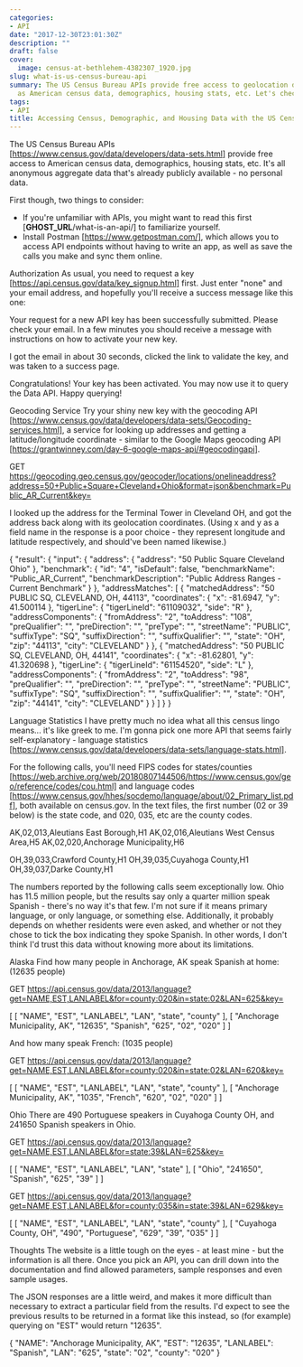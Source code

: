 ```yaml
---
categories:
- API
date: "2017-12-30T23:01:30Z"
description: ""
draft: false
cover:
  image: census-at-bethlehem-4382307_1920.jpg
slug: what-is-us-census-bureau-api
summary: The US Census Bureau APIs provide free access to geolocation data, as well
  as American census data, demographics, housing stats, etc. Let's check them out!
tags:
- API
title: Accessing Census, Demographic, and Housing Data with the US Census Bureau API
---
```



The US Census Bureau APIs
[https://www.census.gov/data/developers/data-sets.html] provide free access to
American census data, demographics, housing stats, etc. It's all anonymous
aggregate data that's already publicly available - no personal data.

First though, two things to consider:

 * If you're unfamiliar with APIs, you might want to read this first
   [__GHOST_URL__/what-is-an-api/] to familiarize yourself.
 * Install Postman [https://www.getpostman.com/], which allows you to access API
   endpoints without having to write an app, as well as save the calls you make
   and sync them online.

Authorization
As usual, you need to request a key
[https://api.census.gov/data/key_signup.html] first. Just enter "none" and your
email address, and hopefully you'll receive a success message like this one:

Your request for a new API key has been successfully submitted. Please check
your email. In a few minutes you should receive a message with instructions on
how to activate your new key.

I got the email in about 30 seconds, clicked the link to validate the key, and
was taken to a success page.

Congratulations! Your key has been activated. You may now use it to query the
Data API. Happy querying!

Geocoding Service
Try your shiny new key with the geocoding API
[https://www.census.gov/data/developers/data-sets/Geocoding-services.html], a
service for looking up addresses and getting a latitude/longitude coordinate -
similar to the Google Maps geocoding API
[https://grantwinney.com/day-6-google-maps-api/#geocodingapi].

GET https://geocoding.geo.census.gov/geocoder/locations/onelineaddress?address=50+Public+Square+Cleveland+Ohio&format=json&benchmark=Public_AR_Current&key=<your-key>

I looked up the address for the Terminal Tower in Cleveland OH, and got the
address back along with its geolocation coordinates. (Using x and y as a field
name in the response is a poor choice - they represent longitude and latitude
respectively, and should've been named likewise.)

{
    "result": {
        "input": {
            "address": {
                "address": "50 Public Square Cleveland Ohio"
            },
            "benchmark": {
                "id": "4",
                "isDefault": false,
                "benchmarkName": "Public_AR_Current",
                "benchmarkDescription": "Public Address Ranges - Current Benchmark"
            }
        },
        "addressMatches": [
            {
                "matchedAddress": "50 PUBLIC SQ, CLEVELAND, OH, 44113",
                "coordinates": {
                    "x": -81.6947,
                    "y": 41.500114
                },
                "tigerLine": {
                    "tigerLineId": "61109032",
                    "side": "R"
                },
                "addressComponents": {
                    "fromAddress": "2",
                    "toAddress": "108",
                    "preQualifier": "",
                    "preDirection": "",
                    "preType": "",
                    "streetName": "PUBLIC",
                    "suffixType": "SQ",
                    "suffixDirection": "",
                    "suffixQualifier": "",
                    "state": "OH",
                    "zip": "44113",
                    "city": "CLEVELAND"
                }
            },
            {
                "matchedAddress": "50 PUBLIC SQ, CLEVELAND, OH, 44141",
                "coordinates": {
                    "x": -81.62801,
                    "y": 41.320698
                },
                "tigerLine": {
                    "tigerLineId": "61154520",
                    "side": "L"
                },
                "addressComponents": {
                    "fromAddress": "2",
                    "toAddress": "98",
                    "preQualifier": "",
                    "preDirection": "",
                    "preType": "",
                    "streetName": "PUBLIC",
                    "suffixType": "SQ",
                    "suffixDirection": "",
                    "suffixQualifier": "",
                    "state": "OH",
                    "zip": "44141",
                    "city": "CLEVELAND"
                }
            }
        ]
    }
}

Language Statistics
I have pretty much no idea what all this census lingo means... it's like greek
to me. I'm gonna pick one more API that seems fairly self-explanatory - 
language
statistics
[https://www.census.gov/data/developers/data-sets/language-stats.html].

For the following calls, you'll need FIPS codes for states/counties
[https://web.archive.org/web/20180807144506/https://www.census.gov/geo/reference/codes/cou.html] 
and language codes
[https://www.census.gov/hhes/socdemo/language/about/02_Primary_list.pdf], both
available on census.gov. In the text files, the first number (02 or 39 below) is
the state code, and 020, 035, etc are the county codes.

AK,02,013,Aleutians East Borough,H1
AK,02,016,Aleutians West Census Area,H5
AK,02,020,Anchorage Municipality,H6

OH,39,033,Crawford County,H1
OH,39,035,Cuyahoga County,H1
OH,39,037,Darke County,H1

The numbers reported by the following calls seem exceptionally low. Ohio has
11.5 million people, but the results say only a quarter million speak Spanish -
there's no way it's that few. I'm not sure if it means primary language, or only
language, or something else. Additionally, it probably depends on whether
residents were even asked, and whether or not they chose to tick the box
indicating they spoke Spanish. In other words, I don't think I'd trust this data
without knowing more about its limitations.

Alaska
Find how many people in Anchorage, AK speak Spanish at home: (12635 people)

GET https://api.census.gov/data/2013/language?get=NAME,EST,LANLABEL&for=county:020&in=state:02&LAN=625&key=<your-key>

[
    [
        "NAME",
        "EST",
        "LANLABEL",
        "LAN",
        "state",
        "county"
    ],
    [
        "Anchorage Municipality, AK",
        "12635",
        "Spanish",
        "625",
        "02",
        "020"
    ]
]

And how many speak French: (1035 people)

GET https://api.census.gov/data/2013/language?get=NAME,EST,LANLABEL&for=county:020&in=state:02&LAN=620&key=<your-key>

[
    [
        "NAME",
        "EST",
        "LANLABEL",
        "LAN",
        "state",
        "county"
    ],
    [
        "Anchorage Municipality, AK",
        "1035",
        "French",
        "620",
        "02",
        "020"
    ]
]

Ohio
There are 490 Portuguese speakers in Cuyahoga County OH, and 241650 Spanish
speakers in Ohio.

GET https://api.census.gov/data/2013/language?get=NAME,EST,LANLABEL&for=state:39&LAN=625&key=<your-key>

[
    [
        "NAME",
        "EST",
        "LANLABEL",
        "LAN",
        "state"
    ],
    [
        "Ohio",
        "241650",
        "Spanish",
        "625",
        "39"
    ]
]

GET https://api.census.gov/data/2013/language?get=NAME,EST,LANLABEL&for=county:035&in=state:39&LAN=629&key=<your-key>


[
    [
        "NAME",
        "EST",
        "LANLABEL",
        "LAN",
        "state",
        "county"
    ],
    [
        "Cuyahoga County, OH",
        "490",
        "Portuguese",
        "629",
        "39",
        "035"
    ]
]

Thoughts
The website is a little tough on the eyes - at least mine - but the information
is all there. Once you pick an API, you can drill down into the documentation
and find allowed parameters, sample responses and even sample usages.

The JSON responses are a little weird, and makes it more difficult than
necessary to extract a particular field from the results. I'd expect to see the
previous results to be returned in a format like this instead, so (for example)
querying on "EST" would return "12635".

{
    "NAME": "Anchorage Municipality, AK",
    "EST": "12635",
    "LANLABEL": "Spanish",
    "LAN": "625",
    "state": "02",
    "county": "020"
}

